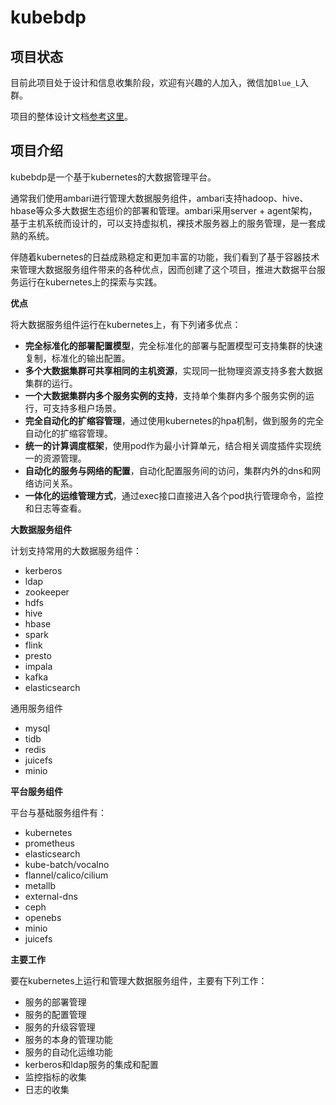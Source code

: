 # kubebdp

## 项目状态

目前此项目处于设计和信息收集阶段，欢迎有兴趣的人加入，微信加`Blue_L`入群。

项目的整体设计文档[参考这里](docs/design.md)。

## 项目介绍

kubebdp是一个基于kubernetes的大数据管理平台。

通常我们使用ambari进行管理大数据服务组件，ambari支持hadoop、hive、hbase等众多大数据生态组价的部署和管理。ambari采用server + agent架构，基于主机系统而设计的，可以支持虚拟机，裸技术服务器上的服务管理，是一套成熟的系统。

伴随着kubernetes的日益成熟稳定和更加丰富的功能，我们看到了基于容器技术来管理大数据服务组件带来的各种优点，因而创建了这个项目，推进大数据平台服务运行在kubernetes上的探索与实践。

**优点**

将大数据服务组件运行在kubernetes上，有下列诸多优点：

- **完全标准化的部署配置模型**，完全标准化的部署与配置模型可支持集群的快速复制，标准化的输出配置。
- **多个大数据集群可共享相同的主机资源**，实现同一批物理资源支持多套大数据集群的运行。
- **一个大数据集群内多个服务实例的支持**，支持单个集群内多个服务实例的运行，可支持多租户场景。
- **完全自动化的扩缩容管理**，通过使用kubernetes的hpa机制，做到服务的完全自动化的扩缩容管理。
- **统一的计算调度框架**，使用pod作为最小计算单元，结合相关调度插件实现统一的资源管理。
- **自动化的服务与网络的配置**，自动化配置服务间的访问，集群内外的dns和网络访问关系。
- **一体化的运维管理方式**，通过exec接口直接进入各个pod执行管理命令，监控和日志等查看。

**大数据服务组件**

计划支持常用的大数据服务组件：

- kerberos
- ldap
- zookeeper
- hdfs
- hive
- hbase
- spark
- flink
- presto
- impala
- kafka
- elasticsearch

通用服务组件

- mysql
- tidb
- redis
- juicefs
- minio

**平台服务组件**

平台与基础服务组件有：

- kubernetes
- prometheus
- elasticsearch
- kube-batch/vocalno
- flannel/calico/cilium
- metallb
- external-dns
- ceph
- openebs
- minio
- juicefs

**主要工作**

要在kubernetes上运行和管理大数据服务组件，主要有下列工作：

- 服务的部署管理
- 服务的配置管理
- 服务的升级容管理
- 服务的本身的管理功能
- 服务的自动化运维功能
- kerberos和ldap服务的集成和配置
- 监控指标的收集
- 日志的收集
